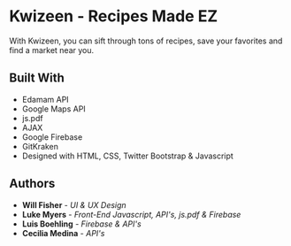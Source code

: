 # Kwizeen - Recipes Made EZ

With Kwizeen, you can sift through tons of recipes, save your favorites and find a market near you.

## Built With

* Edamam API
* Google Maps API
* js.pdf
* AJAX
* Google Firebase
* GitKraken
* Designed with HTML, CSS, Twitter Bootstrap & Javascript

## Authors

* **Will Fisher** - *UI & UX Design*
* **Luke Myers** - *Front-End Javascript, API's, js.pdf & Firebase*
* **Luis Boehling** - *Firebase & API's*
* **Cecilia Medina** - *API's*